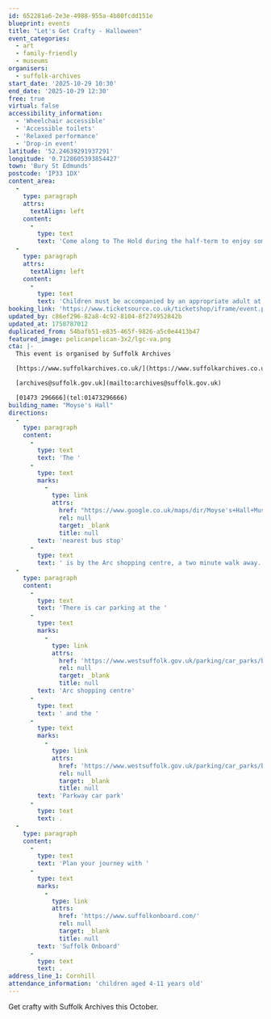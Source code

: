 ```yaml
---
id: 652281a6-2e3e-4988-955a-4b80fcdd151e
blueprint: events
title: "Let's Get Crafty - Halloween"
event_categories:
  - art
  - family-friendly
  - museums
organisers:
  - suffolk-archives
start_date: '2025-10-29 10:30'
end_date: '2025-10-29 12:30'
free: true
virtual: false
accessibility_information:
  - 'Wheelchair accessible'
  - 'Accessible toilets'
  - 'Relaxed performance'
  - 'Drop-in event'
latitude: '52.24639291937291'
longitude: '0.7128605393854427'
town: 'Bury St Edmunds'
postcode: 'IP33 1DX'
content_area:
  -
    type: paragraph
    attrs:
      textAlign: left
    content:
      -
        type: text
        text: 'Come along to The Hold during the half-term to enjoy some family friendly spooky crafty fun!'
  -
    type: paragraph
    attrs:
      textAlign: left
    content:
      -
        type: text
        text: 'Children must be accompanied by an appropriate adult at all times.'
booking_link: 'https://www.ticketsource.co.uk/ticketshop/iframe/event.php?eventhash=e-mqykrk&target=&iframe=true'
updated_by: c86ef296-82a8-4c92-8104-8f274952842b
updated_at: 1758787012
duplicated_from: 54bafb51-e835-465f-9826-a5c0e4413b47
featured_image: pelicanpelican-3x2/lgc-va.png
cta: |-
  This event is organised by Suffolk Archives

  [https://www.suffolkarchives.co.uk/](https://www.suffolkarchives.co.uk/)

  [archives@suffolk.gov.uk](mailto:archives@suffolk.gov.uk)

  [01473 296666](tel:01473296666)
building_name: "Moyse's Hall"
directions:
  -
    type: paragraph
    content:
      -
        type: text
        text: 'The '
      -
        type: text
        marks:
          -
            type: link
            attrs:
              href: "https://www.google.co.uk/maps/dir/Moyse's+Hall+Museum/Arc+Shopping+Centre,+Bury+Saint+Edmunds+IP33+1BX/@52.2457917,0.7113596,18.46z/data=!4m14!4m13!1m5!1m1!1s0x47d84c4450c9685f:0x4ad58dd8dc7b9a0b!2m2!1d0.7128814!2d52.2462523!1m5!1m1!1s0x47d84c4447b43985:0x9b89039b56d800ed!2m2!1d0.711212!2d52.245625!3e2?entry=ttu&g_ep=EgoyMDI1MDUyMS4wIKXMDSoASAFQAw%3D%3D"
              rel: null
              target: _blank
              title: null
        text: 'nearest bus stop'
      -
        type: text
        text: ' is by the Arc shopping centre, a two minute walk away.'
  -
    type: paragraph
    content:
      -
        type: text
        text: 'There is car parking at the '
      -
        type: text
        marks:
          -
            type: link
            attrs:
              href: 'https://www.westsuffolk.gov.uk/parking/car_parks/bse_car_parks/cattle-market-car-park.cfm'
              rel: null
              target: _blank
              title: null
        text: 'Arc shopping centre'
      -
        type: text
        text: ' and the '
      -
        type: text
        marks:
          -
            type: link
            attrs:
              href: 'https://www.westsuffolk.gov.uk/parking/car_parks/bse_car_parks/parkway-multi-storey-car-park.cfm'
              rel: null
              target: _blank
              title: null
        text: 'Parkway car park'
      -
        type: text
        text: .
  -
    type: paragraph
    content:
      -
        type: text
        text: 'Plan your journey with '
      -
        type: text
        marks:
          -
            type: link
            attrs:
              href: 'https://www.suffolkonboard.com/'
              rel: null
              target: _blank
              title: null
        text: 'Suffolk Onboard'
      -
        type: text
        text: .
address_line_1: Cornhill
attendance_information: 'children aged 4-11 years old'
---
```

Get crafty with Suffolk Archives this October.